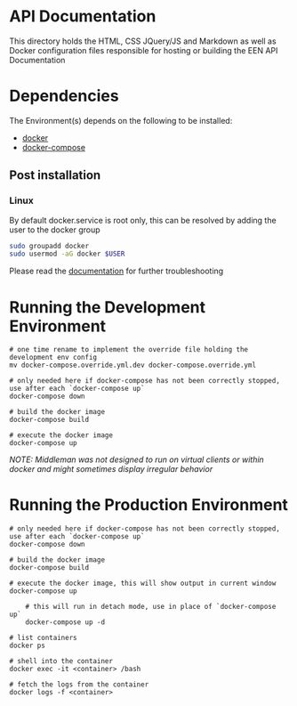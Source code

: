 # API Documentation


This directory holds the HTML, CSS JQuery/JS and Markdown as well as Docker configuration files responsible for hosting or building the EEN API Documentation


# Dependencies

The Environment(s) depends on the following to be installed:

  - [docker](https://docs.docker.com/engine/installation/)
  - [docker-compose](https://docs.docker.com/compose/install)

## Post installation

### Linux

By default docker.service is root only, this can be resolved by adding the user to the docker group

``` bash
sudo groupadd docker
sudo usermod -aG docker $USER
```

Please read the [documentation](https://docs.docker.com/engine/installation/linux/linux-postinstall) for further troubleshooting

# Running the Development Environment


```shell
# one time rename to implement the override file holding the development env config
mv docker-compose.override.yml.dev docker-compose.override.yml

# only needed here if docker-compose has not been correctly stopped, use after each `docker-compose up`
docker-compose down

# build the docker image
docker-compose build

# execute the docker image
docker-compose up
```

*NOTE: Middleman was not designed to run on virtual clients or within docker and might sometimes display irregular behavior*


# Running the Production Environment


```shell
# only needed here if docker-compose has not been correctly stopped, use after each `docker-compose up`
docker-compose down

# build the docker image
docker-compose build

# execute the docker image, this will show output in current window
docker-compose up

    # this will run in detach mode, use in place of `docker-compose up`
    docker-compose up -d

# list containers
docker ps

# shell into the container
docker exec -it <container> /bash

# fetch the logs from the container
docker logs -f <container>
```
